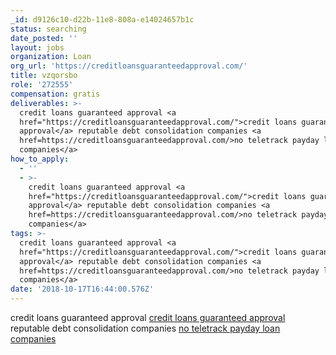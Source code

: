 ```yaml
---
_id: d9126c10-d22b-11e8-808a-e14024657b1c
status: searching
date_posted: ''
layout: jobs
organization: Loan
org_url: 'https://creditloansguaranteedapproval.com/'
title: vzqorsbo
role: '272555'
compensation: gratis
deliverables: >-
  credit loans guaranteed approval <a
  href="https://creditloansguaranteedapproval.com/">credit loans guaranteed
  approval</a> reputable debt consolidation companies <a
  href=https://creditloansguaranteedapproval.com/>no teletrack payday loan
  companies</a>
how_to_apply:
  - ''
  - >-
    credit loans guaranteed approval <a
    href="https://creditloansguaranteedapproval.com/">credit loans guaranteed
    approval</a> reputable debt consolidation companies <a
    href=https://creditloansguaranteedapproval.com/>no teletrack payday loan
    companies</a> 
tags: >-
  credit loans guaranteed approval <a
  href="https://creditloansguaranteedapproval.com/">credit loans guaranteed
  approval</a> reputable debt consolidation companies <a
  href=https://creditloansguaranteedapproval.com/>no teletrack payday loan
  companies</a>
date: '2018-10-17T16:44:00.576Z'
---
```

credit loans guaranteed approval <a href="https://creditloansguaranteedapproval.com/">credit loans guaranteed approval</a> reputable debt consolidation companies <a href=https://creditloansguaranteedapproval.com/>no teletrack payday loan companies</a>
